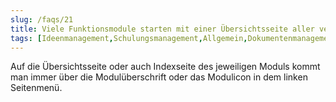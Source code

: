 ```yaml
---
slug: /faqs/21
title: Viele Funktionsmodule starten mit einer Übersichtsseite aller verfügbaren Einträge. Wie komme ich zurück zu dieser Übersicht nachdem ich einen Eintrag aufgerufen habe
tags: [Ideenmanagement,Schulungsmanagement,Allgemein,Dokumentenmanagement,Wiki,Risiken & Chancen,Auditmanagement,Instandhaltung,Ziel- & Kennzahlenmanagement,CRM,Formulargenerator,Projekte & Maßnahme,Qualitätsmonitor,Reklamationsmanagement]
---
```

Auf die Übersichtsseite oder auch Indexseite des jeweiligen Moduls kommt man immer über die Modulüberschrift oder das Modulicon in dem linken Seitenmenü. 